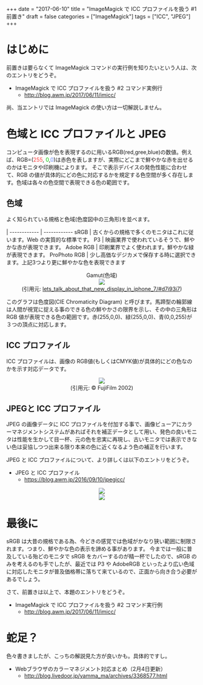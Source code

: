 +++
date = "2017-06-10"
title = "ImageMagick で ICC プロファイルを扱う #1 前置き"
draft = false
categories = ["ImageMagick"]
tags = ["ICC", "JPEG"]
+++

# はじめに

前置きは要らなくて ImageMagick コマンドの実行例を知りたいという人は、次のエントリをどうぞ。

- ImageMagick で ICC プロファイルを扱う #2 コマンド実例行
   - http://blog.awm.jp/2017/06/11/imicc/

尚、当エントリでは ImageMagick の使い方は一切解説しません。

# 色域と ICC プロファイルと JPEG

コンピュータ画像が色を表現するのに用いるRGB(red,gree,blue)の数値。例えば、RGB=(<font color="#F44">255</font>,<font color="#0C0"> 0</font>,<font color="#68F">0</font>)は赤色を表しますが、実際にどこまで鮮やかな赤を出せるのかはモニタや印刷機によります。
そこで表示デバイスの発色性能に合わせて、RGB の値が具体的にどの色に対応するかを規定する色空間が多く存在します。色域は各々の色空間で表現できる色の範囲です。

##  色域

よく知られている規格と色域(色度図中の三角形)を並べます。

 |
------------ | ------------
sRGB | 古くからの規格で多くのモニタはこれに従います。Web の実質的な標準です。
P3 | 映画業界で使われているそうで、鮮やかな赤が表現できます。
Adobe RGB | 印刷業界でよく使われます。鮮やかな緑が表現できます。
ProPhoto RGB | 少し高価なデジカメで保存する時に選択できます。上記3つより更に鮮やかな色を表現できます

<center>
	Gamut(色域) <br />
<img src="../fapo_3M01_may2013-LoRes.png" /> <br />
(引用元: <a href="https://www.reddit.com/r/apple/comments/5287c3/lets_talk_about_that_new_display_in_iphone_7/#d7i93i7"> lets_talk_about_that_new_display_in_iphone_7/#d7i93i7</a>)
</center>

このグラフは色度図(CIE Chromaticity Diagram) と呼びます。馬蹄型の輪郭線は人間が視覚に捉える事のできる色の鮮やかさの限界を示し、その中の三角形は RGB 値が表現できる色の範囲です。赤(255,0,0)、緑(255,0,0)、青(0,0,255)が３つの頂点に対応します。

## ICC プロファイル

ICC プロファイルは、画像の RGB値(もしくはCMYK値)が具体的にどの色なのかを示す対応データです。

<center>
<img src="../../../..//2016/01/26/craigrevie_14_25per.png" /> <br />
(引用元: <a href="http://www.color.org/craigrevie.pdf"> </a> © FujiFilm 2002)
</center>

## JPEGと ICC プロファイル

JPEG の画像データに ICC プロファイルを付加する事で、画像ビューアにカラーマネジメントシステムがあればそれを補正データとして用い、発色の良いモニタは性能を生かして目一杯、元の色を忠実に再現し、古いモニタでは表示できない色は妥協しつつ出来る限り本来の色に近くなるよう色の補正を行います。

JPEG と ICC プロファイルについて、より詳しくは以下のエントリをどうぞ。

- JPEG と ICC プロファイル
  - https://blog.awm.jp/2016/09/10/jpegicc/

<center>
<img src="../../../..//2016/09/10/jpeg-profile-icc.png" /> <br />
<img src="../../../..//2016/09/10/figure-srgb-adobergb.png" />
</center>

# 最後に

sRGB は大昔の規格である為、今どきの感覚では色域がかなり狭い範囲に制限されます。つまり、鮮やかな色の表示を諦める事があります。 今までは一般に普及している殆どのモニタで sRGB をカバーするのが精一杯でしたので、sRGB のみを考えるのも手でしたが、最近では P3 や AdobeRGB といったより広い色域に対応したモニタが普及価格帯に落ちて来ているので、正面から向き合う必要があるでしょう。
 
さて、前置きは以上で、本題のエントリをどうぞ。

- ImageMagick で ICC プロファイルを扱う #2 コマンド実行例
  - http://blog.awm.jp/2017/06/11/imicc/

# 蛇足？

色々書きましたが、こっちの解説見た方が良いかも。具体的ですし。

- Webブラウザのカラーマネジメント対応まとめ（2月4日更新）
  - http://blog.livedoor.jp/yamma_ma/archives/3368577.html
